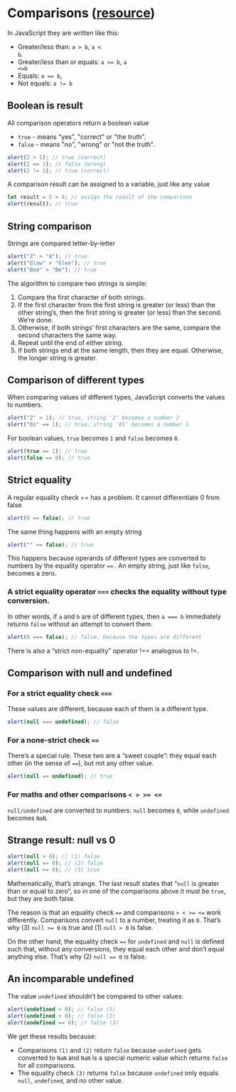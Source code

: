 # **Comparisons** ([resource](https://javascript.info/comparison))

In JavaScript they are written like this:

-   Greater/less than: <code>a > b</code>, <code>a < b</code>.
-   Greater/less than or equals: <code>a >= b</code>, <code>a <=b</code>
-   Equals: <code>a == b</code>,
-   Not equals: <code>a != b</code>

## **Boolean is result**

All comparison operators return a boolean value

-   <code>true</code> - means "yes", "correct" or "the truth".
-   <code>false</code> - means "no", "wrong" or "not the truth".

```javascript
alert(2 > 1); // true (correct)
alert(2 == 1); // false (wrong)
alert(2 != 1); // true (correct)
```

A comparison result can be assigned to a variable, just like any value

```javascript
let result = 5 > 4; // assign the result of the comparison
alert(result); // true
```

## **String comparison**

Strings are compared letter-by-letter

```javascript
alert("Z" > "A"); // true
alert("Glow" > "Glee"); // true
alert("Bee" > "Be"); // true
```

The algorithm to compare two strings is simple:

1. Compare the first character of both strings.
2. If the first character from the first string is greater (or less) than the other string’s, then the first string is greater (or less) than the second. We’re done.
3. Otherwise, if both strings’ first characters are the same, compare the second characters the same way.
4. Repeat until the end of either string.
5. If both strings end at the same length, then they are equal. Otherwise, the longer string is greater.

## **Comparison of different types**

When comparing values of different types, JavaScript converts the values to numbers.

```javascript
alert("2" > 1); // true, string '2' becomes a number 2
alert("01" == 1); // true, string '01' becomes a number 1
```

For boolean values, <code>true</code> becomes <code>1</code> and <code>false</code> becomes <code>0</code>.

```javascript
alert(true == 1); // true
alert(false == 0); // true
```

## **Strict equality**

A regular equality check == has a problem. It cannot differentiate 0 from false.

```javascript
alert(0 == false); // true
```

The same thing happens with an empty string

```javascript
alert("" == false); // true
```

This happens because operands of different types are converted to numbers by the equality operator <code>==.</code> An empty string, just like <code>false</code>, becomes a zero.

### **A strict equality operator <code>===</code> checks the equality without type conversion.**

In other words, if <code>a</code> and <code>b</code> are of different types, then <code>a === b</code> immediately returns <code>false</code> without an attempt to convert them.

```javascript
alert(0 === false); // false, because the types are different
```

There is also a “strict non-equality” operator !== analogous to !=.

## **Comparison with null and undefined**

### **For a strict equality check <code>===</code>**

These values are different, because each of them is a different type.

```javascript
alert(null === undefined); // false
```

### **For a none-strict check <code>==</code>**

There’s a special rule. These two are a “sweet couple”: they equal each other (in the sense of <code>==</code>), but not any other value.

```javascript
alert(null == undefined); // true
```

### **For maths and other comparisons <code>< > >= <=</code>**

<code>null/undefined</code> are converted to numbers: <code>null</code> becomes <code>0</code>, while <code>undefined</code> becomes <code>NaN</code>.

## **Strange result: null vs 0**

```javascript
alert(null > 0); // (1) false
alert(null == 0); // (2) false
alert(null >= 0); // (3) true
```

Mathematically, that’s strange. The last result states that “<code>null</code> is greater than or equal to zero”, so in one of the comparisons above it must be <code>true</code>, but they are both false.

The reason is that an equality check <code>==</code> and comparisons <code>> < >= <=</code> work differently. Comparisons convert <code>null</code> to a number, treating it as <code>0</code>. That’s why (3) <code>null >= 0</code> is true and (1) <code>null > 0</code> is false.

On the other hand, the equality check <code>==</code> for <code>undefined</code> and <code>null</code> is defined such that, without any conversions, they equal each other and don’t equal anything else. That’s why (2) <code>null == 0</code> is false.

## **An incomparable undefined**

The value <code>undefined</code> shouldn’t be compared to other values:

```javascript
alert(undefined > 0); // false (1)
alert(undefined < 0); // false (2)
alert(undefined == 0); // false (3)
```

We get these results because:

-   Comparisons <code>(1)</code> and <code>(2)</code> return <code>false</code> because <code>undefined</code> gets converted to <code>NaN</code> and <code>NaN</code> is a special numeric value which returns <code>false</code> for all comparisons.
-   The equality check <code>(3)</code> returns <code>false</code> because <code>undefined</code> only equals <code>null</code>, <code>undefined</code>, and no other value.

